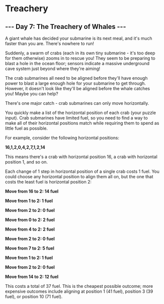 # Treachery

## --- Day 7: The Treachery of Whales ---
 A giant whale has decided your submarine is its next meal, and it's much faster than you are. There's nowhere to run!

 Suddenly, a swarm of crabs (each in its own tiny submarine - it's too deep for them otherwise) zooms in to rescue you! They seem to be preparing to blast a hole in the ocean floor; sensors indicate a massive underground cave system just beyond where they're aiming!

 The crab submarines all need to be aligned before they'll have enough power to blast a large enough hole for your submarine to get through. However, it doesn't look like they'll be aligned before the whale catches you! Maybe you can help?

 There's one major catch - crab submarines can only move horizontally.

 You quickly make a list of the horizontal position of each crab (your puzzle input). Crab submarines have limited fuel, so you need to find a way to make all of their horizontal positions match while requiring them to spend as little fuel as possible.

 For example, consider the following horizontal positions:

 **16,1,2,0,4,2,7,1,2,14**

 This means there's a crab with horizontal position 16, a crab with horizontal position 1, and so on.

 Each change of 1 step in horizontal position of a single crab costs 1 fuel. You could choose any horizontal position to align them all on, but the one that costs the least fuel is horizontal position 2:

 **Move from 16 to 2: 14 fuel**

 **Move from 1 to 2: 1 fuel**

 **Move from 2 to 2: 0 fuel**

 **Move from 0 to 2: 2 fuel**

 **Move from 4 to 2: 2 fuel**

 **Move from 2 to 2: 0 fuel**

 **Move from 7 to 2: 5 fuel**

 **Move from 1 to 2: 1 fuel**

 **Move from 2 to 2: 0 fuel**

 **Move from 14 to 2: 12 fuel**

 This costs a total of 37 fuel. This is the cheapest possible outcome; more expensive outcomes include aligning at position 1 (41 fuel), position 3 (39 fuel), or position 10 (71 fuel).